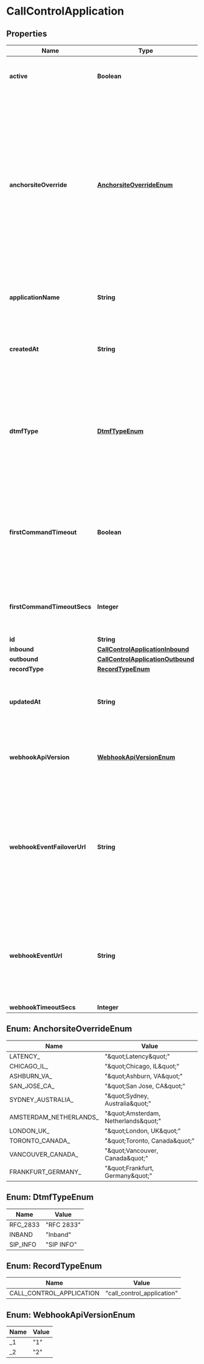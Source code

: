 

# CallControlApplication

## Properties

Name | Type | Description | Notes
------------ | ------------- | ------------- | -------------
**active** | **Boolean** | Specifies whether the connection can be used. |  [optional]
**anchorsiteOverride** | [**AnchorsiteOverrideEnum**](#AnchorsiteOverrideEnum) | &#x60;Latency&#x60; directs Telnyx to route media through the site with the lowest round-trip time to the user&#39;s connection. Telnyx calculates this time using ICMP ping messages. This can be disabled by specifying a site to handle all media.  |  [optional]
**applicationName** | **String** | A user-assigned name to help manage the application. |  [optional]
**createdAt** | **String** | ISO 8601 formatted date of when the resource was created |  [optional]
**dtmfType** | [**DtmfTypeEnum**](#DtmfTypeEnum) | Sets the type of DTMF digits sent from Telnyx to this Connection. Note that DTMF digits sent to Telnyx will be accepted in all formats. |  [optional]
**firstCommandTimeout** | **Boolean** | Specifies whether calls to phone numbers associated with this connection should hangup after timing out. |  [optional]
**firstCommandTimeoutSecs** | **Integer** | Specifies how many seconds to wait before timing out a dial command. |  [optional]
**id** | **String** |  |  [optional]
**inbound** | [**CallControlApplicationInbound**](CallControlApplicationInbound.md) |  |  [optional]
**outbound** | [**CallControlApplicationOutbound**](CallControlApplicationOutbound.md) |  |  [optional]
**recordType** | [**RecordTypeEnum**](#RecordTypeEnum) |  |  [optional]
**updatedAt** | **String** | ISO 8601 formatted date of when the resource was last updated |  [optional]
**webhookApiVersion** | [**WebhookApiVersionEnum**](#WebhookApiVersionEnum) | Determines which webhook format will be used, Telnyx API v1 or v2. |  [optional]
**webhookEventFailoverUrl** | **String** | The failover URL where webhooks related to this connection will be sent if sending to the primary URL fails. Must include a scheme, such as &#x60;https&#x60;. |  [optional]
**webhookEventUrl** | **String** | The URL where webhooks related to this connection will be sent. Must include a scheme, such as &#x60;https&#x60;. |  [optional]
**webhookTimeoutSecs** | **Integer** |  |  [optional]



## Enum: AnchorsiteOverrideEnum

Name | Value
---- | -----
LATENCY_ | &quot;\&quot;Latency\&quot;&quot;
CHICAGO_IL_ | &quot;\&quot;Chicago, IL\&quot;&quot;
ASHBURN_VA_ | &quot;\&quot;Ashburn, VA\&quot;&quot;
SAN_JOSE_CA_ | &quot;\&quot;San Jose, CA\&quot;&quot;
SYDNEY_AUSTRALIA_ | &quot;\&quot;Sydney, Australia\&quot;&quot;
AMSTERDAM_NETHERLANDS_ | &quot;\&quot;Amsterdam, Netherlands\&quot;&quot;
LONDON_UK_ | &quot;\&quot;London, UK\&quot;&quot;
TORONTO_CANADA_ | &quot;\&quot;Toronto, Canada\&quot;&quot;
VANCOUVER_CANADA_ | &quot;\&quot;Vancouver, Canada\&quot;&quot;
FRANKFURT_GERMANY_ | &quot;\&quot;Frankfurt, Germany\&quot;&quot;



## Enum: DtmfTypeEnum

Name | Value
---- | -----
RFC_2833 | &quot;RFC 2833&quot;
INBAND | &quot;Inband&quot;
SIP_INFO | &quot;SIP INFO&quot;



## Enum: RecordTypeEnum

Name | Value
---- | -----
CALL_CONTROL_APPLICATION | &quot;call_control_application&quot;



## Enum: WebhookApiVersionEnum

Name | Value
---- | -----
_1 | &quot;1&quot;
_2 | &quot;2&quot;



